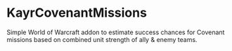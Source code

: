 # KayrCovenantMissions

Simple World of Warcraft addon to estimate success chances for Covenant missions based on combined unit strength of ally & enemy teams.
